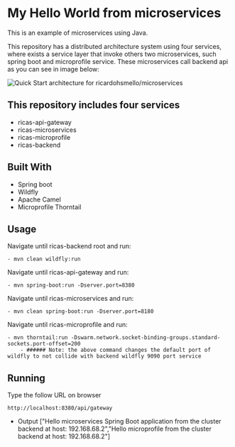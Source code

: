 # My Hello World from microservices

This is an example of microservices using Java. 

This repository has a distributed architecture system using four services, where exists a service layer that invoke others two microservices, such spring boot and microprofile service. These microservices call backend api as you can see in image below:

![Quick Start architecture for ricardohsmello/microservices](https://imagizer.imageshack.com/img923/7379/JwX5Le.png)

## This repository includes four services
- ricas-api-gateway
- ricas-microservices
- ricas-microprofile
- ricas-backend

## Built With
- Spring boot
- Wildfly
- Apache Camel
- Microprofile Thorntail

## Usage
Navigate until ricas-backend root and run:
```
- mvn clean wildfly:run
```

Navigate until ricas-api-gateway and run:
```
- mvn spring-boot:run -Dserver.port=8380
```
  
Navigate until ricas-microservices and run:  
```
- mvn clean spring-boot:run -Dserver.port=8180
```

Navigate until ricas-microprofile and run: 
```
- mvn thorntail:run -Dswarm.network.socket-binding-groups.standard-sockets.port-offset=200
    - ###### Note: the above command changes the default port of wildfly to not collide with backend wildfly 9090 port service 
```
## Running
Type the follow URL on browser
```
http://localhost:8380/api/gateway
```

- Output
["Hello microservices Spring Boot application from the cluster backend at host: 192.168.68.2","Hello microprofile from the cluster backend at host: 192.168.68.2"]
